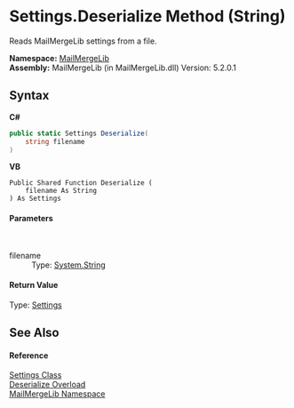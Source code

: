 # Settings.Deserialize Method (String)
 

Reads MailMergeLib settings from a file.

**Namespace:**&nbsp;<a href="31c6ebbe-d683-7561-7308-5a5ee1f76bf5">MailMergeLib</a><br />**Assembly:**&nbsp;MailMergeLib (in MailMergeLib.dll) Version: 5.2.0.1

## Syntax

**C#**<br />
``` C#
public static Settings Deserialize(
	string filename
)
```

**VB**<br />
``` VB
Public Shared Function Deserialize ( 
	filename As String
) As Settings
```


#### Parameters
&nbsp;<dl><dt>filename</dt><dd>Type: <a href="http://msdn2.microsoft.com/en-us/library/s1wwdcbf" target="_blank">System.String</a><br /></dd></dl>

#### Return Value
Type: <a href="c729baba-1ab5-f705-3e5a-c7d37d604073">Settings</a>

## See Also


#### Reference
<a href="c729baba-1ab5-f705-3e5a-c7d37d604073">Settings Class</a><br /><a href="ddaae6eb-da62-6969-d97f-659a00156145">Deserialize Overload</a><br /><a href="31c6ebbe-d683-7561-7308-5a5ee1f76bf5">MailMergeLib Namespace</a><br />